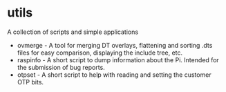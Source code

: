 # utils
A collection of scripts and simple applications

* ovmerge - A tool for merging DT overlays, flattening and sorting .dts files
    for easy comparison, displaying the include tree, etc.
* raspinfo - A short script to dump information about the Pi. Intended for
    the submission of bug reports.
* otpset - A short script to help with reading and setting the customer OTP bits.
    